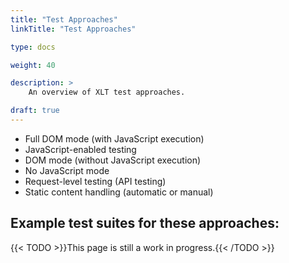```yaml
---
title: "Test Approaches"
linkTitle: "Test Approaches"

type: docs

weight: 40

description: >
    An overview of XLT test approaches.

draft: true
---
```


* Full DOM mode (with JavaScript execution)
* JavaScript-enabled testing
* DOM mode (without JavaScript execution)
* No JavaScript mode
* Request-level testing (API testing)
* Static content handling (automatic or manual)

## Example test suites for these approaches:

{{< TODO >}}This page is still a work in progress.{{< /TODO >}}